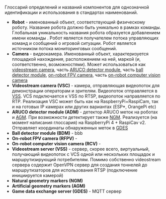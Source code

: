 Глоссарий определений и названий компонентов для однозначной идентификации и использования в стандартах наименований.

- **Robot** - именованный объект, соответствующий физическому роботу. Название робота должно быть уникально в рамках команды. Глобальная уникальность названия робота образуется добавлением имени команды <Team>.<Robot> Робот является получателем потока управляющих команд и сообщений о игровой ситуации. Робот является источником потока мониторинговых сообщений.
- **Camera** - видеокамера. Именованный объект, характеризуется площадкой нахождения, расположением на ней, маркой (и, соответственно, возможностями). Может использоваться как [videostream camera](#VSC), часть [ARUCO detector module](#ADM), часть [ball detector module](#BDM), [on-robot FPV camera](#RFPV), часть [on-robot computer vision camera](#RCV)
- **<a name="VSC"><a>Videostream camera (VSC)** - камера, отправляющая видеопоток для демонстрации операторам и зрителям. Видеопоток отправляется в [VSS](#VSS). VCS подключается к VSS по RTSP, видеопоток направляется по RTP. Реализация VSC может быть как на RaspberryPi+RaspiCam, так и на готовых IP камерах или других вариантах (ESP*, OrangePi etc)
- **<a name="ADM"><a>ARUCO detector module (ADM)** - детектор ARUCO меток на роботах и [AGM](#AGM). При возможности детектирует также [NGM](#NGM). Реализуется (на момент написания глоссария) на RaspberryPi 4 + RaspiCav v2. Отправляет координаты обнаруженных меток в [GDES](#GDES)
- **<a name="BDM"><a>Ball detector module (BDM)** - bbb
- **<a name="RFPV"><a>On-robot FPV camera (RFPV)** - 
- **<a name="RCV"><a>On-robot computer vision camera (RCV)** - 
- **<a name="VSS"><a>Videostream server (VSS)** - сервер, скорее всего, виртуальный, получающий видеопоток с VCS одной или нескольких площадок и маршрутизирующий потребителям. Помимо собственно videostream сервера содержит OpenVPN сервер для создания тоннелей до маршрутизаторов для использования RTSP (подключение инициируется камерой)
- **<a name="NGM"><a>Natural geometry markers (NGM)**
- **<a name="AGM"><a>Artificial geometry markers (AGM)**
- **<a name="GDES"><a>Game data exchange server (GDES)** - MQTT сервер

